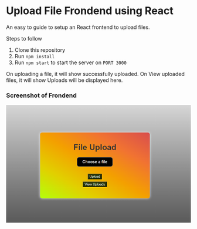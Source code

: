 # Upload File Frondend using React

An easy to guide to setup an React frontend to upload files.

Steps to follow

1. Clone this repository
2. Run `npm install`
3. Run `npm start` to start the server on `PORT 3000` 

On uploading a file, it will show successfully uploaded.
On View uploaded files, it will show Uploads will be displayed here.

### Screenshot of Frondend

![alt text](https://github.com/Anandkrishna017/File_Upload_App/blob/main/images/front.png)




